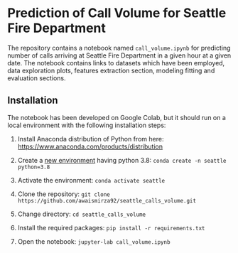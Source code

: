 # Prediction of Call Volume for Seattle Fire Department

The repository contains a notebook named `call_volume.ipynb` for predicting number of calls arriving at Seattle Fire Department in a given hour at a given date. The notebook contains links to datasets which have been employed, data exploration plots, features extraction section, modeling fitting and evaluation sections.



## Installation

The notebook has been developed on Google Colab, but it should run on a local environment with the following installation steps:

1. Install Anaconda distribution of Python from here: https://www.anaconda.com/products/distribution

2. Create a [new environment](https://conda.io/projects/conda/en/latest/user-guide/tasks/manage-environments.html#creating-an-environment-with-commands) having python 3.8:
`conda create -n seattle python=3.8`

3. Activate the environment:
`conda activate seattle`

4. Clone the repository:
`git clone https://github.com/awaismirza92/seattle_calls_volume.git`

5. Change directory: `cd seattle_calls_volume`

6. Install the required packages:
`pip install -r requirements.txt`

7. Open the notebook: `jupyter-lab call_volume.ipynb`

